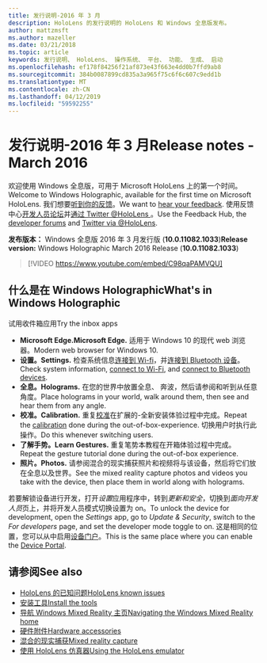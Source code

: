 ```yaml
---
title: 发行说明-2016 年 3 月
description: HoloLens 的发行说明的 HoloLens 和 Windows 全息版发布。
author: mattzmsft
ms.author: mazeller
ms.date: 03/21/2018
ms.topic: article
keywords: 发行说明、 HoloLens、 操作系统、 平台、 功能、 生成、 启动
ms.openlocfilehash: ef178f84256f21af873e43f663e4dd0b7ffd9ab8
ms.sourcegitcommit: 384b0087899cd835a3a965f75c6f6c607c9edd1b
ms.translationtype: MT
ms.contentlocale: zh-CN
ms.lasthandoff: 04/12/2019
ms.locfileid: "59592255"
---
```

# <a name="release-notes---march-2016"></a><span data-ttu-id="be599-104">发行说明-2016 年 3 月</span><span class="sxs-lookup"><span data-stu-id="be599-104">Release notes - March 2016</span></span>

<span data-ttu-id="be599-105">欢迎使用 Windows 全息版，可用于 Microsoft HoloLens 上的第一个时间。</span><span class="sxs-lookup"><span data-stu-id="be599-105">Welcome to Windows Holographic, available for the first time on Microsoft HoloLens.</span></span> <span data-ttu-id="be599-106">我们想要[听到你的反馈](give-us-feedback.md)。</span><span class="sxs-lookup"><span data-stu-id="be599-106">We want to [hear your feedback](give-us-feedback.md).</span></span> <span data-ttu-id="be599-107">使用反馈中心[开发人员论坛](https://forums.hololens.com)并[通过 Twitter @HoloLens ](https://twitter.com/hololens)。</span><span class="sxs-lookup"><span data-stu-id="be599-107">Use the Feedback Hub, the [developer forums](https://forums.hololens.com) and [Twitter via @HoloLens](https://twitter.com/hololens).</span></span>

<span data-ttu-id="be599-108">**发布版本：** Windows 全息版 2016 年 3 月发行版 (**10.0.11082.1033**)</span><span class="sxs-lookup"><span data-stu-id="be599-108">**Release version:** Windows Holographic March 2016 Release (**10.0.11082.1033**)</span></span>

>[!VIDEO https://www.youtube.com/embed/C98qaPAMVQU]

## <a name="whats-in-windows-holographic"></a><span data-ttu-id="be599-109">什么是在 Windows Holographic</span><span class="sxs-lookup"><span data-stu-id="be599-109">What's in Windows Holographic</span></span>

<span data-ttu-id="be599-110">试用收件箱应用</span><span class="sxs-lookup"><span data-stu-id="be599-110">Try the inbox apps</span></span>
* <span data-ttu-id="be599-111">**Microsoft Edge.**</span><span class="sxs-lookup"><span data-stu-id="be599-111">**Microsoft Edge.**</span></span> <span data-ttu-id="be599-112">适用于 Windows 10 的现代 web 浏览器。</span><span class="sxs-lookup"><span data-stu-id="be599-112">Modern web browser for Windows 10.</span></span>
* <span data-ttu-id="be599-113">**设置。**</span><span class="sxs-lookup"><span data-stu-id="be599-113">**Settings.**</span></span> <span data-ttu-id="be599-114">检查系统信息[连接到 Wi-fi](connecting-to-wi-fi-on-hololens.md)，并[连接到 Bluetooth 设备](hardware-accessories.md)。</span><span class="sxs-lookup"><span data-stu-id="be599-114">Check system information, [connect to Wi-Fi](connecting-to-wi-fi-on-hololens.md), and [connect to Bluetooth devices](hardware-accessories.md).</span></span>
* <span data-ttu-id="be599-115">**全息。**</span><span class="sxs-lookup"><span data-stu-id="be599-115">**Holograms.**</span></span> <span data-ttu-id="be599-116">在您的世界中放置全息、 奔波，然后请参阅和听到从任意角度。</span><span class="sxs-lookup"><span data-stu-id="be599-116">Place holograms in your world, walk around them, then see and hear them from any angle.</span></span>
* <span data-ttu-id="be599-117">**校准。**</span><span class="sxs-lookup"><span data-stu-id="be599-117">**Calibration.**</span></span> <span data-ttu-id="be599-118">重复[校准](calibration.md)在扩展的-全新安装体验过程中完成。</span><span class="sxs-lookup"><span data-stu-id="be599-118">Repeat the [calibration](calibration.md) done during the out-of-box-experience.</span></span> <span data-ttu-id="be599-119">切换用户时执行此操作。</span><span class="sxs-lookup"><span data-stu-id="be599-119">Do this whenever switching users.</span></span>
* <span data-ttu-id="be599-120">**了解手势。**</span><span class="sxs-lookup"><span data-stu-id="be599-120">**Learn Gestures.**</span></span> <span data-ttu-id="be599-121">重复笔势本教程在开箱体验过程中完成。</span><span class="sxs-lookup"><span data-stu-id="be599-121">Repeat the gesture tutorial done during the out-of-box experience.</span></span>
* <span data-ttu-id="be599-122">**照片。**</span><span class="sxs-lookup"><span data-stu-id="be599-122">**Photos.**</span></span> <span data-ttu-id="be599-123">请参阅混合的现实捕获照片和视频将与该设备，然后将它们放在全息以及世界。</span><span class="sxs-lookup"><span data-stu-id="be599-123">See the mixed reality capture photos and videos you take with the device, then place them in world along with holograms.</span></span>

<span data-ttu-id="be599-124">若要解锁设备进行开发，打开*设置*应用程序中，转到*更新和安全*，切换到*面向开发人员*页上，并将开发人员模式切换设置为 on。</span><span class="sxs-lookup"><span data-stu-id="be599-124">To unlock the device for development, open the *Settings* app, go to *Update & Security*, switch to the *For developers* page, and set the developer mode toggle to on.</span></span> <span data-ttu-id="be599-125">这是相同的位置，您可以从中启用[设备门户](using-the-windows-device-portal.md)。</span><span class="sxs-lookup"><span data-stu-id="be599-125">This is the same place where you can enable the [Device Portal](using-the-windows-device-portal.md).</span></span>

## <a name="see-also"></a><span data-ttu-id="be599-126">请参阅</span><span class="sxs-lookup"><span data-stu-id="be599-126">See also</span></span>
* [<span data-ttu-id="be599-127">HoloLens 的已知问题</span><span class="sxs-lookup"><span data-stu-id="be599-127">HoloLens known issues</span></span>](hololens-known-issues.md)
* [<span data-ttu-id="be599-128">安装工具</span><span class="sxs-lookup"><span data-stu-id="be599-128">Install the tools</span></span>](install-the-tools.md)
* [<span data-ttu-id="be599-129">导航 Windows Mixed Reality 主页</span><span class="sxs-lookup"><span data-stu-id="be599-129">Navigating the Windows Mixed Reality home</span></span>](navigating-the-windows-mixed-reality-home.md)
* [<span data-ttu-id="be599-130">硬件附件</span><span class="sxs-lookup"><span data-stu-id="be599-130">Hardware accessories</span></span>](hardware-accessories.md)
* [<span data-ttu-id="be599-131">混合的现实捕获</span><span class="sxs-lookup"><span data-stu-id="be599-131">Mixed reality capture</span></span>](mixed-reality-capture.md)
* [<span data-ttu-id="be599-132">使用 HoloLens 仿真器</span><span class="sxs-lookup"><span data-stu-id="be599-132">Using the HoloLens emulator</span></span>](using-the-hololens-emulator.md)
